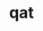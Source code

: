 ---
category: 3-letters
denotation: null
name: qat
reference_link: https://www.etymonline.com/word/qat
root_language: null
root_name: null
title: qat
type: free
word_sums:
- respelling: qat
  sum: 'Qat + '
---